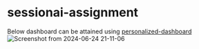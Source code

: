 # sessionai-assignment

Below dashboard can be attained using [personalized-dashboard](https://github.com/OjasKhamkar/sessionai-assignment/blob/main/grafana-dashboard.json) 
![Screenshot from 2024-06-24 21-11-06](https://github.com/OjasKhamkar/sessionai-assignment/assets/58805468/de9f7463-392c-4ae1-a635-5d6d450d246b)
